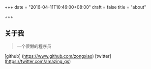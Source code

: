 +++
date = "2016-04-11T10:46:00+08:00"
draft = false
title = "about"

+++

## 关于我

> 一个很懒的程序员

[github] (https://www.github.com/zongxiao)
[twitter] (https://twitter.com/amazing_gs)
